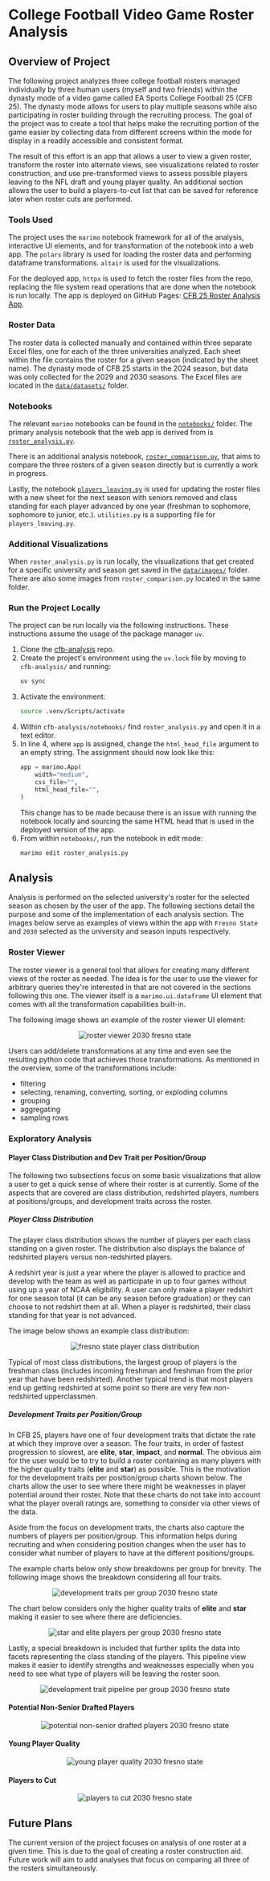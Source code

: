 # **College Football Video Game Roster Analysis**

## **Overview of Project**
The following project analyzes three college football rosters managed
individually by three human users (myself and two friends) within the dynasty
mode of a video game called EA Sports College Football 25 (CFB 25). The dynasty
mode allows for users to play multiple seasons while also participating in
roster building through the recruiting process. The goal of the project was to
create a tool that helps make the recruiting portion of the game easier by
collecting data from different screens within the mode for display in a readily
accessible and consistent format.

The result of this effort is an app that allows a user to view a given roster,
transform the roster into alternate views, see visualizations related to roster
construction, and use pre-transformed views to assess possible players leaving
to the NFL draft and young player quality. An additional section allows the user
to build a players-to-cut list that can be saved for reference later when roster
cuts are performed.

### **Tools Used**
The project uses the `marimo` notebook framework for all of the analysis,
interactive UI elements, and for transformation of the notebook into a web app.
The `polars` library is used for loading the roster data and performing
dataframe transformations. `altair` is used for the visualizations.

For the deployed app, `httpx` is used to fetch the roster files from the repo,
replacing the file system read operations that are done when the notebook is run
locally. The app is deployed on GitHub Pages: [CFB 25 Roster Analysis
App](https://cdpeters.github.io/cfb-analysis/).

### **Roster Data**
The roster data is collected manually and contained within three separate Excel
files, one for each of the three universities analyzed. Each sheet within the
file contains the roster for a given season (indicated by the sheet name). The
dynasty mode of CFB 25 starts in the 2024 season, but data was only collected
for the 2029 and 2030 seasons. The Excel files are located in the
[`data/datasets/`](https://github.com/cdpeters/cfb-analysis/tree/main/data/datasets)
folder.

### **Notebooks**
The relevant `marimo` notebooks can be found in the
[`notebooks/`](https://github.com/cdpeters/cfb-analysis/tree/main/notebooks)
folder. The primary analysis notebook that the web app is derived from is
[`roster_analysis.py`](https://github.com/cdpeters/cfb-analysis/blob/main/notebooks/roster_analysis.py).

There is an additional analysis notebook,
[`roster_comparison.py`](https://github.com/cdpeters/cfb-analysis/blob/main/notebooks/roster_comparison.py),
that aims to compare the three rosters of a given season directly but is
currently a work in progress.

Lastly, the notebook
[`players_leaving.py`](https://github.com/cdpeters/cfb-analysis/blob/main/notebooks/players_leaving.py)
is used for updating the roster files with a new sheet for the next season with
seniors removed and class standing for each player advanced by one year
(freshman to sophomore, sophomore to junior, etc.). `utilities.py` is a
supporting file for `players_leaving.py`.

### **Additional Visualizations**
When `roster_analysis.py` is run locally, the visualizations that get created
for a specific university and season get saved in the
[`data/images/`](https://github.com/cdpeters/cfb-analysis/tree/main/data/images)
folder. There are also some images from `roster_comparison.py` located in the
same folder.

### **Run the Project Locally**
The project can be run locally via the following instructions. These
instructions assume the usage of the package manager `uv`.

1. Clone the [cfb-analysis](https://github.com/cdpeters/cfb-analysis) repo.
1. Create the project's environment using the `uv.lock` file by moving to
   `cfb-analysis/` and running:
    ```bash
    uv sync
    ```
1. Activate the environment:
    ```bash
    source .venv/Scripts/activate
    ```
1. Within `cfb-analysis/notebooks/` find `roster_analysis.py` and open it in a
   text editor.
1. In line 4, where `app` is assigned, change the `html_head_file` argument to
   an empty string. The assignment should now look like this:
    ```python
    app = marimo.App(
        width="medium",
        css_file="",
        html_head_file="",
    )
    ```
    This change has to be made because there is an issue with running the
    notebook locally and sourcing the same HTML head that is used in the
    deployed version of the app.
1. From within `notebooks/`, run the notebook in edit mode:
    ```bash
    marimo edit roster_analysis.py
    ```

## **Analysis**
Analysis is performed on the selected university's roster for the selected
season as chosen by the user of the app. The following sections detail the
purpose and some of the implementation of each analysis section. The images
below serve as examples of views within the app with `Fresno State` and `2030`
selected as the university and season inputs respectively.

### **Roster Viewer**
The roster viewer is a general tool that allows for creating many different
views of the roster as needed. The idea is for the user to use the viewer for
arbitrary queries they're interested in that are not covered in the sections
following this one. The viewer itself is a `marimo.ui.dataframe` UI element that
comes with all the transformation capabilities built-in.

The following image shows an example of the roster viewer UI element:

<div align="center">
    <img src="data/images/README_images/roster_viewer_2030_fresno_state.svg"
         alt="roster viewer 2030 fresno state"
         style="max-width: 720px;" />
</div>

Users can add/delete transformations at any time and even see the resulting
python code that achieves those transformations. As mentioned in the overview,
some of the transformations include:
- filtering
- selecting, renaming, converting, sorting, or exploding columns
- grouping
- aggregating
- sampling rows

### **Exploratory Analysis**
#### **Player Class Distribution and Dev Trait per Position/Group**
The following two subsections focus on some basic visualizations that allow a
user to get a quick sense of where their roster is at currently. Some of the
aspects that are covered are class distribution, redshirted players, numbers at
positions/groups, and development traits across the roster.
##### **Player Class Distribution**
The player class distribution shows the number of players per each class
standing on a given roster. The distribution also displays the balance of
redshirted players versus non-redshirted players.

A redshirt year is just a year where the player is allowed to practice and
develop with the team as well as participate in up to four games without using
up a year of NCAA eligibility. A user can only make a player redshirt for one
season total (it can be any season before graduation) or they can choose to not
redshirt them at all. When a player is redshirted, their class standing for that
year is not advanced.

The image below shows an example class distribution:

<div align="center">
    <img src="data/images/fresno_state/2030/2030_player_classes_fresno_state.svg"
         alt="fresno state player class distribution"
         style="max-width: 350px;" />
</div>

Typical of most class distributions, the largest group of players is the
freshman class (includes incoming freshman and freshman from the prior year that
have been redshirted). Another typical trend is that most players end up getting
redshirted at some point so there are very few non-redshirted upperclassmen.

##### **Development Traits per Position/Group**
In CFB 25, players have one of four development traits that dictate the rate at
which they improve over a season. The four traits, in order of fastest
progression to slowest, are **elite**, **star**, **impact**, and **normal**. The
obvious aim for the user would be to try to build a roster containing as many
players with the higher quality traits (**elite** and **star**) as possible.
This is the motivation for the development traits per position/group charts
shown below. The charts allow the user to see where there might be weaknesses in
player potential around their roster. Note that these charts do not take into
account what the player overall ratings are, something to consider via other
views of the data.

Aside from the focus on development traits, the charts also capture the numbers
of players per position/group. This information helps during recruiting and when
considering position changes when the user has to consider what number of
players to have at the different positions/groups.

The example charts below only show breakdowns per group for brevity. The
following image shows the breakdown considering all four traits.

<div align="center">
    <img src="data/images/fresno_state/2030/2030_dev_per_group_fresno_state.svg"
         alt="development traits per group 2030 fresno state"
         style="max-width: 550px;" />
</div>

The chart below considers only the higher quality traits of **elite** and
**star** making it easier to see where there are deficiencies.

<div align="center">
    <img src="data/images/fresno_state/2030/2030_star_elite_per_group_fresno_state.svg"
         alt="star and elite players per group 2030 fresno state"
         style="max-width: 550px;" />
</div>

Lastly, a special breakdown is included that further splits the data into facets
representing the class standing of the players. This pipeline view makes it
easier to identify strengths and weaknesses especially when you need to see what
type of players will be leaving the roster soon.

<div align="center">
    <img src="data/images/fresno_state/2030/2030_dev_per_group_pipeline_fresno_state.svg"
         alt="development trait pipeline per group 2030 fresno state"
         style="max-width: 620px;" />
</div>

#### **Potential Non-Senior Drafted Players**


<div align="center">
    <img src="data/images/README_images/potential_non_senior_drafted_2030_fresno_state.svg"
         alt="potential non-senior drafted players 2030 fresno state"
         style="max-width: 720px;" />
</div>



#### **Young Player Quality**


<div align="center">
    <img src="data/images/README_images/young_player_quality_2030_fresno_state.svg"
         alt="young player quality 2030 fresno state"
         style="max-width: 720px;" />
</div>



#### **Players to Cut**


<div align="center">
    <img src="data/images/README_images/players_to_cut_2030_fresno_state.svg"
         alt="players to cut 2030 fresno state"
         style="max-width: 720px;" />
</div>



## **Future Plans**
The current version of the project focuses on analysis of one roster at a given
time. This is due to the goal of creating a roster construction aid. Future work
will aim to add analyses that focus on comparing all three of the rosters
simultaneously.
